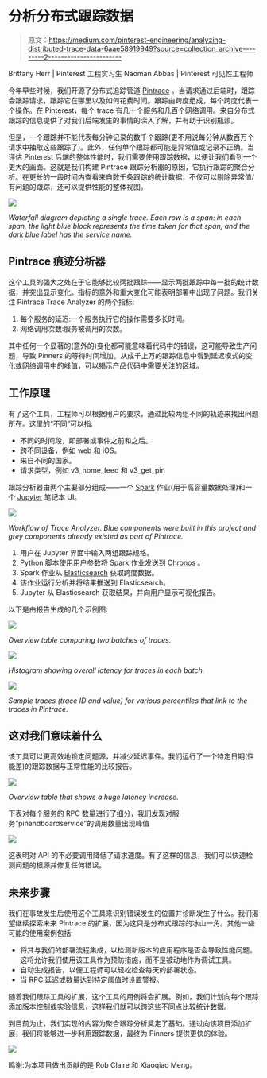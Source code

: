 # 分析分布式跟踪数据

> 原文：<https://medium.com/pinterest-engineering/analyzing-distributed-trace-data-6aae58919949?source=collection_archive---------2----------------------->

Brittany Herr | Pinterest 工程实习生
Naoman Abbas | Pinterest 可见性工程师

今年早些时候，我们开源了分布式追踪管道 [Pintrace](/@Pinterest_Engineering/distributed-tracing-at-pinterest-with-new-open-source-tools-a4f8a5562f6b) 。当请求通过后端时，跟踪会跟踪请求，跟踪它在哪里以及如何花费时间。跟踪由跨度组成，每个跨度代表一个操作。在 Pinterest，每个 trace 有几十个服务和几百个网络调用。来自分布式跟踪的信息提供了对我们后端发生的事情的深入了解，并有助于识别瓶颈。

但是，一个跟踪并不能代表每分钟记录的数千个跟踪(更不用说每分钟从数百万个请求中抽取这些跟踪了)。此外，任何单个跟踪都可能是异常值或记录不正确。当评估 Pinterest 后端的整体性能时，我们需要使用跟踪数据，以便让我们看到一个更大的画面。这就是我们构建 Pintrace 跟踪分析器的原因，它执行跟踪的聚合分析。在更长的一段时间内查看来自数千条跟踪的统计数据，不仅可以剔除异常值/有问题的跟踪，还可以提供性能的整体视图。

![](img/bbd632119c36008ff3a0270c4ad2b2b3.png)

*Waterfall diagram depicting a single trace. Each row is a span: in each span, the light blue block represents the time taken for that span, and the dark blue label has the service name.*

## **Pintrace 痕迹分析器**

这个工具的强大之处在于它能够比较两批跟踪——显示两批跟踪中每一批的统计数据，并突出显示变化。指标的意外和重大变化可能表明部署中出现了问题。我们关注 Pintrace Trace Analyzer 的两个指标:

1.  每个服务的延迟:一个服务执行它的操作需要多长时间。
2.  网络调用次数:服务被调用的次数。

其中任何一个显著的(意外的)变化都可能意味着代码中的错误，这可能导致生产问题，导致 Pinners 的等待时间增加。从成千上万的跟踪信息中看到延迟模式的变化或网络调用中的峰值，可以揭示产品代码中需要关注的区域。

## **工作原理**

有了这个工具，工程师可以根据用户的要求，通过比较两组不同的轨迹来找出问题所在。这里的“不同”可以指:

*   不同的时间段，即部署或事件之前和之后。
*   跨不同设备，例如 web 和 iOS。
*   来自不同的国家。
*   请求类型，例如 v3_home_feed 和 v3_get_pin

跟踪分析器由两个主要部分组成——一个 [Spark](https://spark.apache.org/) 作业(用于高容量数据处理)和一个 [Jupyter](http://jupyter.org/) 笔记本 UI。

![](img/82109b9cada0d1a2905ce908ce2f4b9b.png)

*Workflow of Trace Analyzer. Blue components were built in this project and grey components already existed as part of Pintrace.*

1.  用户在 Jupyter 界面中输入两组跟踪规格。
2.  Python 脚本使用用户参数将 Spark 作业发送到 [Chronos](https://mesos.github.io/chronos/) 。
3.  Spark 作业从 [Elasticsearch](https://www.elastic.co/products/elasticsearch) 获取跨度数据。
4.  该作业运行分析并将结果推送到 Elasticsearch。
5.  Jupyter 从 Elasticsearch 获取结果，并向用户显示可视化报告。

以下是由报告生成的几个示例图:

![](img/37b513e3409570139d3f113b2c816a8d.png)

*Overview table comparing two batches of traces.*

![](img/2053dd501cc2ef8c820722fd6058fe2a.png)

*Histogram showing overall latency for traces in each batch.*

![](img/6edf9857ca581438bc96eef88aa09027.png)

*Sample traces (trace ID and value) for various percentiles that link to the traces in Pintrace.*

## **这对我们意味着什么**

该工具可以更高效地锁定问题源，并减少延迟事件。我们运行了一个特定日期(性能差)的跟踪数据与正常性能的比较报告。

![](img/892e2780c45d965be8eeab801b75df5d.png)

*Overview table that shows a huge latency increase.*

下表对每个服务的 RPC 数量进行了细分，我们发现对服务“pinandboardservice”的调用数量出现峰值

![](img/2a47d91128153f9348c4e2380209fcb5.png)

这表明对 API 的不必要调用降低了请求速度。有了这样的信息，我们可以快速检测问题的根源并修复任何错误。

## **未来步骤**

我们在事故发生后使用这个工具来识别错误发生的位置并诊断发生了什么。我们渴望继续探索未来 Pintrace 的扩展，因为这只是分布式跟踪的冰山一角。其他一些可能的使用案例包括:

*   将其与我们的部署流程集成，以检测新版本的应用程序是否会导致性能问题。这将允许我们使用该工具作为预防措施，而不是被动地作为调试工具。
*   自动生成报告，以便工程师可以轻松检查每天的部署状态。
*   当 RPC 延迟或数量达到特定阈值时设置警报。

随着我们跟踪工具的扩展，这个工具的用例将会扩展。例如，我们计划向每个跟踪添加版本控制或实验信息，这样我们就可以跨这些不同点比较统计数据。

到目前为止，我们实现的内容为聚合跟踪分析奠定了基础。通过向该项目添加扩展，我们将能够进一步利用跟踪数据，最终为 Pinners 提供更快的体验。

![](img/254075b2b7acb21eb7f2e2eed735caf8.png)

鸣谢:为本项目做出贡献的是 Rob Claire 和 Xiaoqiao Meng。